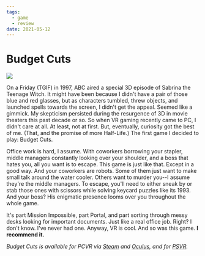 ```yaml
---
tags:
  - game
  - review
date: 2021-05-12
---
```

# Budget Cuts

![](/_stuff/attachments/budget-cuts.png)

On a Friday (TGIF) in 1997, ABC aired a special 3D episode of Sabrina the Teenage Witch. It might have been because I didn't have a pair of those blue and red glasses, but as characters tumbled, threw objects, and launched spells towards the screen, I didn't get the appeal. Seemed like a gimmick. My skepticism persisted during the resurgence of 3D in movie theaters this past decade or so. So when VR gaming recently came to PC, I didn't care at all. At least, not at first. But, eventually, curiosity got the best of me. (That, and the promise of more Half-Life.) The first game I decided to play: Budget Cuts.

Office work is hard, I assume. With coworkers borrowing your stapler, middle managers constantly looking over your shoulder, and a boss that hates you, all you want is to escape. This game is just like that. Except in a good way. And your coworkers are robots. Some of them just want to make small talk around the water cooler. Others want to murder you--I assume they're the middle managers. To escape, you'll need to either sneak by or stab those ones with scissors while solving keycard puzzles like its 1993. And your boss? His enigmatic presence looms over you throughout the whole game.

It's part Mission Impossible, part Portal, and part sorting through messy desks looking for important documents. Just like a real office job. Right? I don't know. I've never had one. Anyway, VR is cool. And so was this game. **I recommend it.**

*Budget Cuts is available for PCVR via [Steam](https://store.steampowered.com/app/400940/Budget_Cuts/) and [Oculus](https://www.oculus.com/experiences/rift/1653313354717205/), and for [PSVR](https://store.playstation.com/en-us/product/UP5030-CUSA20553_00-7666010101337901).*